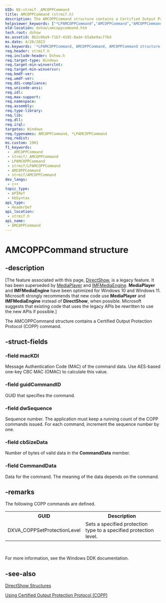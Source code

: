 ```yaml
---
UID: NS:strmif._AMCOPPCommand
title: AMCOPPCommand (strmif.h)
description: The AMCOPPCommand structure contains a Certified Output Protection Protocol (COPP) command.
helpviewer_keywords: ["*LPAMCOPPCommand","AMCOPPCommand","AMCOPPCommand structure [DirectShow]","AMCOPPCommandStructure","LPAMCOPPCommand","LPAMCOPPCommand structure pointer [DirectShow]","dshow.amcoppcommand","strmif/AMCOPPCommand","strmif/LPAMCOPPCommand"]
old-location: dshow\amcoppcommand.htm
tech.root: dshow
ms.assetid: 8b2c06e9-f1b7-4185-8ade-b5abe9ac776d
ms.date: 4/26/2023
ms.keywords: '*LPAMCOPPCommand, AMCOPPCommand, AMCOPPCommand structure [DirectShow], AMCOPPCommandStructure, LPAMCOPPCommand, LPAMCOPPCommand structure pointer [DirectShow], dshow.amcoppcommand, strmif/AMCOPPCommand, strmif/LPAMCOPPCommand'
req.header: strmif.h
req.include-header: Dshow.h
req.target-type: Windows
req.target-min-winverclnt: 
req.target-min-winversvr: 
req.kmdf-ver: 
req.umdf-ver: 
req.ddi-compliance: 
req.unicode-ansi: 
req.idl: 
req.max-support: 
req.namespace: 
req.assembly: 
req.type-library: 
req.lib: 
req.dll: 
req.irql: 
targetos: Windows
req.typenames: AMCOPPCommand, *LPAMCOPPCommand
req.redist: 
ms.custom: 19H1
f1_keywords:
 - _AMCOPPCommand
 - strmif/_AMCOPPCommand
 - LPAMCOPPCommand
 - strmif/LPAMCOPPCommand
 - AMCOPPCommand
 - strmif/AMCOPPCommand
dev_langs:
 - c++
topic_type:
 - APIRef
 - kbSyntax
api_type:
 - HeaderDef
api_location:
 - strmif.h
api_name:
 - AMCOPPCommand
---
```


# AMCOPPCommand structure


## -description

\[The feature associated with this page, [DirectShow](/windows/win32/directshow/directshow), is a legacy feature. It has been superseded by [MediaPlayer](/uwp/api/Windows.Media.Playback.MediaPlayer) and [IMFMediaEngine](/windows/win32/api/mfmediaengine/nn-mfmediaengine-imfmediaengine). **MediaPlayer** and **IMFMediaEngine** have been optimized for Windows 10 and Windows 11. Microsoft strongly recommends that new code use **MediaPlayer** and **IMFMediaEngine** instead of **DirectShow**, when possible. Microsoft suggests that existing code that uses the legacy APIs be rewritten to use the new APIs if possible.\]

The AMCOPPCommand structure contains a Certified Output Protection Protocol (COPP) command.

## -struct-fields

### -field macKDI

Message Authentication Code (MAC) of the command data. Use AES-based one-key CBC MAC (OMAC) to calculate this value.

### -field guidCommandID

GUID that specifies the command.

### -field dwSequence

Sequence number. The application must keep a running count of the COPP commands issued. For each command, increment the sequence number by one.

### -field cbSizeData

Number of bytes of valid data in the <b>CommandData</b> member.

### -field CommandData

Data for the command. The meaning of the data depends on the command.

## -remarks

The following COPP commands are defined.

<table>
<tr>
<th><b>GUID</b></th>
<th>Description
            </th>
</tr>
<tr>
<td>DXVA_COPPSetProtectionLevel</td>
<td>Sets a specified protection type to a specified protection level.</td>
</tr>
</table>
 

For more information, see the Windows DDK documentation.

## -see-also

<a href="/windows/desktop/DirectShow/directshow-structures">DirectShow Structures</a>



<a href="/windows/desktop/DirectShow/using-certified-output-protection-protocol--copp">Using Certified Output Protection Protocol (COPP)</a>